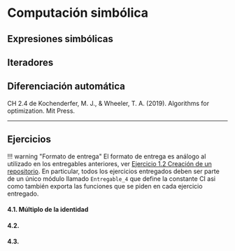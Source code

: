 # Computación simbólica

## Expresiones simbólicas

## Iteradores

## Diferenciación automática

CH 2.4 de Kochenderfer, M. J., & Wheeler, T. A. (2019). Algorithms for optimization. Mit Press.

---


## Ejercicios

!!! warning "Formato de entrega"
    El formato de entrega es análogo al utilizado en los entregables anteriores, ver [Ejercicio 1.2 Creación de un repositorio](https://mforets.github.io/computacion-cientifica-en-julia/dev/Herramientas/Entorno_de_desarrollo/#.2.-Creaci%C3%B3n-de-un-repositorio). En particular, todos los ejercicios entregados deben ser parte de un único módulo llamado `Entregable_4` que define la constante CI asi como también exporta las funciones que se piden en cada ejercicio entregado.

#### 4.1. Múltiplo de la identidad

#### 4.2. 

#### 4.3.
